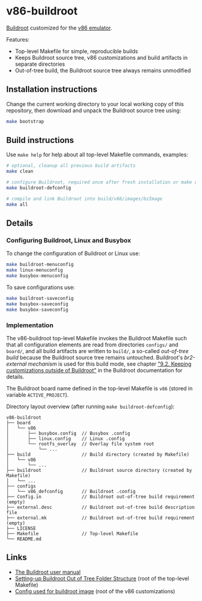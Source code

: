 # v86-buildroot
[Buildroot](https://buildroot.org/) customized for the [v86 emulator](https://github.com/copy/v86/tree/master).

Features:

* Top-level Makefile for simple, reproducible builds
* Keeps Buildroot source tree, v86 customizations and build artifacts in separate directories
* Out-of-tree build, the Buildroot source tree always remains unmodified

## Installation instructions

Change the current working directory to your local working copy of this repository, then download and unpack the Buildroot source tree using:

```bash
make bootstrap
```

## Build instructions

Use `make help` for help about all top-level Makefile commands, examples:

```bash
# optional, cleanup all previous build artifacts
make clean

# configure Buildroot, required once after fresh installation or make clean
make buildroot-defconfig

# compile and link Buildroot into build/v86/images/bzImage
make all
```

## Details

### Configuring Buildroot, Linux and Busybox

To change the configuration of Buildroot or Linux use:

```bash
make buildroot-menuconfig
make linux-menuconfig
make busybox-menuconfig
```

To save configurations use:

```bash
make buildroot-saveconfig
make busybox-saveconfig
make busybox-saveconfig
```

### Implementation

The v86-buildroot top-level Makefile invokes the Buildroot Makefile such that all configuration elements are read from directories `configs/` and `board/`, and all build artifacts are written to `build/`, a so-called *out-of-tree build* because the Buildroot source tree remains untouched. Buildroot's *br2-external mechanism* is used for this build mode, see chapter ["9.2. Keeping customizations outside of Buildroot"](https://buildroot.org/downloads/manual/manual.html#outside-br-custom) in the Buildroot documentation for details.

The Buildroot board name defined in the top-level Makefile is `v86` (stored in variable `ACTIVE_PROJECT`).

Directory layout overview (after running `make buildroot-defconfig`):

```
v86-buildroot
├── board
│   └── v86
│       ├── busybox.config  // Busybox .config
│       ├── linux.config    // Linux .config
│       └── rootfs_overlay  // Overlay file system root
│           └── ...
├── build                   // Build directory (created by Makefile)
│   └── v86
│       └── ...
├── buildroot               // Buildroot source directory (created by Makefile)
│   └── ...
├── configs
│   └── v86_defconfig       // Buildroot .config
├── Config.in               // Buildroot out-of-tree build requirement (empty)
├── external.desc           // Buildroot out-of-tree build description file
├── external.mk             // Buildroot out-of-tree build requirement (empty)
├── LICENSE
├── Makefile                // Top-level Makefile
└── README.md
```

## Links

* [The Buildroot user manual](https://buildroot.org/downloads/manual/manual.html)
* [Setting-up Buildroot Out of Tree Folder Structure](https://eerdemsimsek.medium.com/setting-up-buildroot-out-of-tree-folder-structure-for-raspberry-pi-4b-fbd9765c0206) (root of the top-level Makefile)
* [Config used for buildroot image](https://github.com/copy/v86/issues/725) (root of the v86 customizations)
